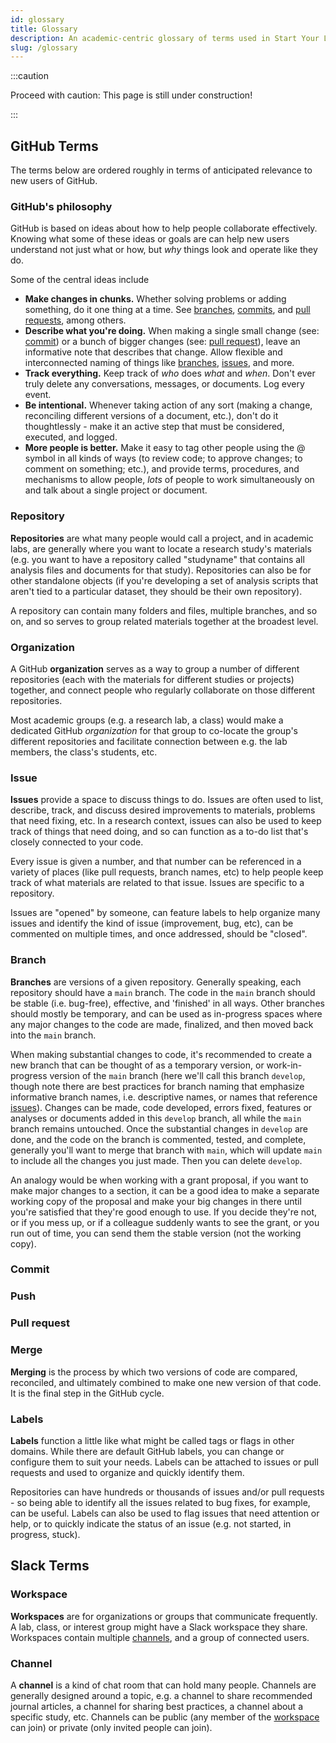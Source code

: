```yaml
---
id: glossary
title: Glossary
description: An academic-centric glossary of terms used in Start Your Lab's documentation
slug: /glossary
---
```


:::caution

Proceed with caution: This page is still under construction!

:::

## GitHub Terms

The terms below are ordered roughly in terms of anticipated relevance to new users of GitHub.

### GitHub's philosophy

GitHub is based on ideas about how to help people collaborate effectively. Knowing what some of these ideas or goals are can help new users understand not just what or how, but _why_ things look and operate like they do.

Some of the central ideas include
- **Make changes in chunks.** Whether solving problems or adding something, do it one thing at a time. See [branches](#branch), [commits](#commit), and [pull requests](#pull-request), among others.
- **Describe what you're doing.** When making a single small change (see: [commit](#commit)) or a bunch of bigger changes (see: [pull request](#pull-request)), leave an informative note that describes that change. Allow flexible and interconnected naming of things like [branches](#branches), [issues](#issue), and more.
- **Track everything.** Keep track of _who_ does _what_ and _when_. Don't ever truly delete any conversations, messages, or documents. Log every event.
- **Be intentional.** Whenever taking action of any sort (making a change, reconciling different versions of a document, etc.), don't do it thoughtlessly - make it an active step that must be considered, executed, and logged.
- **More people is better.** Make it easy to tag other people using the @ symbol in all kinds of ways (to review code; to approve changes; to comment on something; etc.), and provide terms, procedures, and mechanisms to allow people, _lots_ of people to work simultaneously on and talk about a single project or document.

### Repository

**Repositories** are what many people would call a project, and in academic labs, are generally where you want to locate a research study's materials (e.g. you want to have a repository called "studyname" that contains all analysis files and documents for that study). Repositories can also be for other standalone objects (if you're developing a set of analysis scripts that aren't tied to a particular dataset, they should be their own repository).

A repository can contain many folders and files, multiple branches, and so on, and so serves to group related materials together at the broadest level.

### Organization

A GitHub **organization** serves as a way to group a number of different repositories (each with the materials for different studies or projects) together, and connect people who regularly collaborate on those different repositories.

Most academic groups (e.g. a research lab, a class) would make a dedicated GitHub _organization_ for that group to co-locate the group's different repositories and facilitate connection between e.g. the lab members, the class's students, etc.

### Issue

**Issues** provide a space to discuss things to do. Issues are often used to list, describe, track, and discuss desired improvements to materials, problems that need fixing, etc. In a research context, issues can also be used to keep track of things that need doing, and so can function as a to-do list that's closely connected to your code.

Every issue is given a number, and that number can be referenced in a variety of places (like pull requests, branch names, etc) to help people keep track of what materials are related to that issue. Issues are specific to a repository.

Issues are "opened" by someone, can feature labels to help organize many issues and identify the kind of issue (improvement, bug, etc), can be commented on multiple times, and once addressed, should be "closed".

### Branch

**Branches** are versions of a given repository. Generally speaking, each repository should have a `main` branch. The code in the `main` branch should be stable (i.e. bug-free), effective, and 'finished' in all ways. Other branches should mostly be temporary, and can be used as in-progress spaces where any major changes to the code are made, finalized, and then moved back into the `main` branch.

When making substantial changes to code, it's recommended to create a new branch that can be thought of as a temporary version, or work-in-progress version of the `main` branch (here we'll call this branch `develop`, though note there are best practices for branch naming that emphasize informative branch names, i.e. descriptive names, or names that reference [issues](#issue)). Changes can be made, code developed, errors fixed, features or analyses or documents added in this `develop` branch, all while the `main` branch remains untouched. Once the substantial changes in `develop` are done, and the code on the branch is commented, tested, and complete, generally you'll want to merge that branch with `main`, which will update `main` to include all the changes you just made. Then you can delete `develop`.

An analogy would be when working with a grant proposal, if you want to make major changes to a section, it can be a good idea to make a separate working copy of the proposal and make your big changes in there until you're satisfied that they're good enough to use. If you decide they're not, or if you mess up, or if a colleague suddenly wants to see the grant, or you run out of time, you can send them the stable version (not the working copy).

### Commit

### Push

### Pull request

### Merge

**Merging** is the process by which two versions of code are compared, reconciled, and ultimately combined to make one new version of that code. It is the final step in the GitHub cycle.

### Labels

**Labels** function a little like what might be called tags or flags in other domains. While there are default GitHub labels, you can change or configure them to suit your needs. Labels can be attached to issues or pull requests and used to organize and quickly identify them.

Repositories can have hundreds or thousands of issues and/or pull requests - so being able to identify all the issues related to bug fixes, for example, can be useful. Labels can also be used to flag issues that need attention or help, or to quickly indicate the status of an issue (e.g. not started, in progress, stuck).

## Slack Terms

### Workspace

**Workspaces** are for organizations or groups that communicate frequently. A lab, class, or interest group might have a Slack workspace they share. Workspaces contain multiple [channels](#channel), and a group of connected users. 

### Channel

A **channel** is a kind of chat room that can hold many people. Channels are generally designed around a topic, e.g. a channel to share recommended journal articles, a channel for sharing best practices, a channel about a specific study, etc. Channels can be public (any member of the [workspace](#workspace) can join) or private (only invited people can join).
